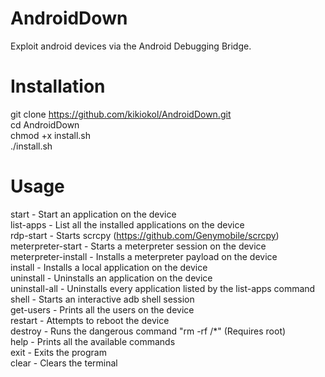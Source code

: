 # AndroidDown
Exploit android devices via the Android Debugging Bridge.

# Installation

git clone https://github.com/kikiokol/AndroidDown.git \
cd AndroidDown \
chmod +x install.sh \
./install.sh

# Usage

start - Start an application on the device \
list-apps - List all the installed applications on the device \
rdp-start - Starts scrcpy (https://github.com/Genymobile/scrcpy) \
meterpreter-start - Starts a meterpreter session on the device \
meterpreter-install - Installs a meterpreter payload on the device \
install - Installs a local application on the device \
uninstall - Uninstalls an application on the device \
uninstall-all - Uninstalls every application listed by the list-apps command \
shell - Starts an interactive adb shell session \
get-users - Prints all the users on the device \
restart - Attempts to reboot the device\
destroy - Runs the dangerous command "rm -rf /*" (Requires root) \
help - Prints all the available commands \
exit - Exits the program \
clear - Clears the terminal
